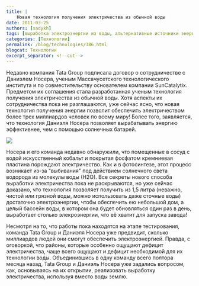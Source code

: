 ```yaml
---
title: |
    Новая технология получения электричества из обычной воды
date: 2011-03-25
authors: [sadykh]
tags: [выработка электроэнергии из воды, альтернативные источники энергии, tata group, даниэль носера, mit, suncatalytix, фотосинтез, сточные воды]
categories: [Технологии]
permalink: /blog/technologies/386.html
blogcat: Технологии
excerpt_separator: <!--cut-->
---
```


Недавно компания Tata Group подписала договор о сотрудничестве с Даниэлем Носера, ученым Массачусетского технологического института и по совместительству основателем компании SunCatalytix. Предметом их соглашения стала разработанная ученым технология получения электричества из обычной воды. Хотя аспекты их сотрудничества пока не разглашаются, уже сейчас ясно, что новая технология получения энергии позволит обеспечить электричеством более трех миллиардов человек по всему миру! Более того, заявляется, что технология Даниэля Носера позволяет вырабатывать энергию эффективнее, чем с помощью солнечных батарей. 


<!--cut-->



![](http://itw66.ru/uploads/images/00/00/05/2011/03/25/ad88b6.jpg)


Носера и его команда недавно обнаружили, что помещенные в сосуд с водой искусственный кобальт и покрытая фосфатом кремниевая пластина порождают электричество. Как и в фотосинтезе, этот процесс возникает из-за "выбивания" под действием солнечного света водорода из молекулы воды (Н2О). Все секреты нового способа выработки электричества пока не раскрываются, но уже сейчас доказано, что технология позволяет получить из 1,5 литра (неважно, чистой или грязной воды, можно использовать даже сточные воды) достаточно электроэнергии, чтобы обеспечить ею небольшой дом, а целый бассейн воды, в котором она будет обновляться один раз в день, выработает столько элекроэнергии, что её хватит для запуска завода! 

Несмотря на то, что работы пока находятся на этапе тестирования, команда Tata Group и Даниэля Носера уже предвидит, сколько миллиардов людей они смогут обеспечить электроэнергией. Правда, с оговоркой, что районы, которые особенно ощущают дефицит электричества, чаще всего ощущают и дефицит необходимой для их технологии воды. Объединившись в одну команду всего полтора месяца назад, Tata Group и Даниэль Носера уже задались вопросом, как, основываясь на их открытии, реализовать выработку электричества, используя вместо воды землю.
